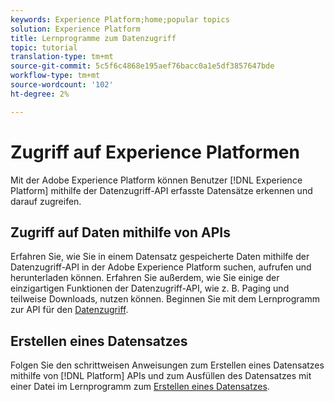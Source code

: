 ```yaml
---
keywords: Experience Platform;home;popular topics
solution: Experience Platform
title: Lernprogramme zum Datenzugriff
topic: tutorial
translation-type: tm+mt
source-git-commit: 5c5f6c4868e195aef76bacc0a1e5df3857647bde
workflow-type: tm+mt
source-wordcount: '102'
ht-degree: 2%

---
```



# Zugriff auf Experience Platformen

Mit der Adobe Experience Platform können Benutzer [!DNL Experience Platform] mithilfe der Datenzugriff-API erfasste Datensätze erkennen und darauf zugreifen.

## Zugriff auf Daten mithilfe von APIs

Erfahren Sie, wie Sie in einem Datensatz gespeicherte Daten mithilfe der Datenzugriff-API in der Adobe Experience Platform suchen, aufrufen und herunterladen können. Erfahren Sie außerdem, wie Sie einige der einzigartigen Funktionen der Datenzugriff-API, wie z. B. Paging und teilweise Downloads, nutzen können. Beginnen Sie mit dem Lernprogramm zur API für den [Datenzugriff](../data-access/tutorials/dataset-data.md).

## Erstellen eines Datensatzes

Folgen Sie den schrittweisen Anweisungen zum Erstellen eines Datensatzes mithilfe von [!DNL Platform] APIs und zum Ausfüllen des Datensatzes mit einer Datei im Lernprogramm zum [Erstellen eines Datensatzes](../catalog/datasets/create.md).